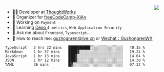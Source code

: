 <img align="right" src="https://github-readme-stats.vercel.app/api?username=guzhongren&show_icons=true&icon_color=805AD5&text_color=000&bg_color=ffffff&hide_title=true" />

- 👨‍💻  Developer at [ThoughtWorks](https://thoughtworks.com)
- 🏢 Organizer for [freeCodeCamp-XiAn](https://github.com/orgs/freeCodeCamp-XiAn)
- 🔭 Working on `Payment`
- 🌱 Learning [Deno](https://deno.land/),`4 metrics`,  `Web Application Security`
- 💬 Ask me about `Frontend`, `Typescript`...
- 🔎 How to reach me: [guzhognren@live.cn](guzhognren@live.cn) or [Wechat：GuzhongrenWX]()

<!--START_SECTION:waka-->
```text
TypeScript   3 hrs 22 mins   ██████████░░░░░░░░░░░░░░░   40.15 % 
Markdown     1 hr 37 mins    ████▓░░░░░░░░░░░░░░░░░░░░   19.24 % 
JavaScript   1 hr 13 mins    ███▓░░░░░░░░░░░░░░░░░░░░░   14.64 % 
JSON         1 hr 12 mins    ███▓░░░░░░░░░░░░░░░░░░░░░   14.30 % 
YAML         36 mins         █▓░░░░░░░░░░░░░░░░░░░░░░░   07.32 % 
```
<!--END_SECTION:waka-->

